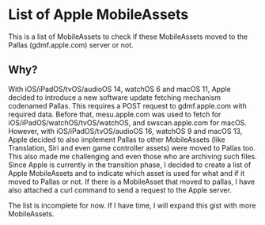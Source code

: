 # List of Apple MobileAssets
This is a list of MobileAssets to check if these MobileAssets moved to the Pallas (gdmf.apple.com) server or not.

## Why?

With iOS/iPadOS/tvOS/audioOS 14, watchOS 6 and macOS 11, Apple decided to introduce a new software update fetching mechanism codenamed Pallas.
This requires a POST request to gdmf.apple.com with required data. Before that, mesu.apple.com was used to fetch for iOS/iPadOS/watchOS/tvOS/watchOS, and swscan.apple.com for macOS.
However, with iOS/iPadOS/tvOS/audioOS 16, watchOS 9 and macOS 13, Apple decided to also implement Pallas to other MobileAssets (like Translation, Siri and even game controller assets) were moved to Pallas too.
This also made me challenging and even those who are archiving such files. Since Apple is currently in the transition phase, I decided to create a list of Apple MobileAssets and to indicate which asset is used for what and if it moved to Pallas or not.
If there is a MobileAsset that moved to pallas, I have also attached a curl command to send a request to the Apple server.

The list is incomplete for now. If I have time, I will expand this gist with more MobileAssets.
